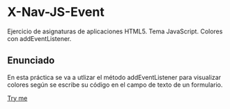 # X-Nav-JS-Event
Ejercicio de asignaturas de aplicaciones HTML5. Tema JavaScript. Colores con addEventListener.

## Enunciado

En esta práctica se va a utlizar el método addEventListener para visualizar colores según se escribe su código en el campo de texto de un formulario.


[Try me](http://jjmerchante.github.io/X-Nav-JS-Event/)
